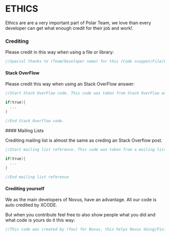 # ETHICS

Ethics are are a very important part of Polar Team, we love than every developer can get what enough credit for their job and work!.

### Crediting 

Please credit in this way when using a file or library:

```objective-c
//Special thanks to (Team/Developer name) for this (Code snippet/File/Library) I took the code from (Link to code) and their Twitter is (Twitter link, leave it blank if they don't have one)
```

#### Stack OverFlow

Please credit this way when using an Stack OverFlow answer:

```objective-c
//Start Stack OverFlow code. This code was taken from Stack OverFlow and the post is avalible here (Link to post)

if(true){
  ...
}

//End Stack Overflow code.
```

#### Mailing Lists

Crediting mailing list is almost the same as creding an Stack Overflow post.

```objective-c
//Start mailing list reference. This code was taken from a mailing list and the post is avalible here (Link to archive)

if(true){
  ...
}

//End mailing list reference
```

#### Crediting yourself 

We as the main developers of Novus, have an advantage. All our code is auto credited by XCODE.

But when you contribute feel free to also show people what you did and what code is yours do it this way:

```objective-c
//This code was created by (You) for Novus, this helps Novus doing/Fixing (Action) feel free to check my GitHub and Twitter (Links to your social media)
```

